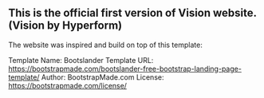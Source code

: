 ## This is the official first version of Vision website. (Vision by Hyperform)

The website was inspired and build on top of this template:

Template Name: Bootslander
Template URL: https://bootstrapmade.com/bootslander-free-bootstrap-landing-page-template/
Author: BootstrapMade.com
License: https://bootstrapmade.com/license/

